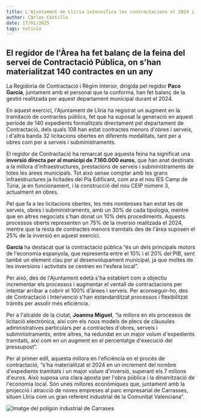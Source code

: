 ```yaml
---
title: L'Ajuntament de Llíria intensifica les contractacions el 2024 i inverteix més de 7 milions d'euros
author: Carlos Castillo
date: 17/01/2025
tags: noticia
---
```


## El regidor de l'Àrea ha fet balanç de la feina del servei de Contractació Pública, on s'han materialitzat 140 contractes en un any


La Regidoria de Contractació i Règim Interior, dirigida pel regidor **Paco García**, juntament amb el personal que la conforma, han fet balanç de la gestió realitzada per aquest departament municipal durant el 2024.

En aquest exercici, l'Ajuntament de Llíria ha registrat un augment en la tramitació de contractes públics, fet que ha suposat la generació en aquest període de 140 expedients formalitzats directament pel departament de Contractació, dels quals 108 han estat contractes menors d'obres i serveis, i d'altra banda 32 licitacions obertes en diferents modalitats, tant per a obres com per a serveis i subministraments.

El regidor de Contractació ha remarcat que aquesta feina ha significat una **inversió directa per al municipi de 7.160.000 euros**, que han anat destinats a la millora d'infraestructures, prestacions de serveis i subministraments de totes les àrees municipals. Tot això sense comptar amb les grans infraestructures ja licitades del Pla Edificant, com ara el nou IES Camp de Túria, ja en funcionament, i la construcció del nou CEIP número 3, actualment en obres.

Pel que fa a les licitacions obertes, les més nombroses han estat les de serveis, obres i subministraments, amb un 30% de cada tipologia, mentre que en altres negociats s'han donat un 10% dels procediments. Aquests processos oberts representen un 75% de la inversió realitzada el 2024, mentre que la resta de contractes menors tramitats des de l'àrea suposen el 25% de la inversió en aquest exercici.

**García** ha destacat que la contractació pública “és un dels principals motors de l'economia espanyola, que representa entre el 10% i el 20% del PIB, sent també un element clau per al desenvolupament municipal, ja que moltes de les inversions i activitats se centren en l'esfera local”.

Per això, des de l'Ajuntament edetà s'ha establert com a objectiu incrementar els processos i augmentar el ventall de contractacions per intentar arribar a cobrir el 100% d'àrees i serveis. Per aconseguir-ho, des de Contractació i Intervenció s'han estandarditzat processos i flexibilitzat tràmits per assolir més eficiència.

Per a l'alcalde de la ciutat, **Joanma Miguel**, “la millora en els processos de licitació electrònica, així com els nous models de plecs de clàusules administratives particulars per a contractes d'obres, serveis i subministraments, entre altres, ha redundat en un major volum d'expedients tramitats, així com en un augment en el percentatge d'execució del pressupost”.

Per al primer edil, aquesta millora en l'eficiència en el procés de contractació, “s'ha materialitzat el 2024 en un increment del nombre d'expedients tramitats i un major volum d'inversió, superant els 7 milions d'euros. Això suposa una clara aposta per l'obra pública i la dinamització de l'economia local. Són unes millores econòmiques que, juntament amb la projecció i atracció de noves empreses al parc empresarial de Carrasses, situen Llíria com un gran referent industrial de la Comunitat Valenciana”.

![Imatge del polígon industrial de Carrases](/assets/continguts/recursos/20250117_PI_CARRASES.jpg "Imatge del polígon industrial de Carrases")


